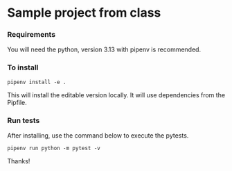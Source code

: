 

# Sample project from class

### Requirements

You will need the python, version 3.13 with pipenv is recommended.

### To install 

    pipenv install -e .

This will install the editable version locally. It will use dependencies from the Pipfile.


### Run tests

After installing, use the command below to execute the pytests.

    pipenv run python -m pytest -v
    

Thanks!

